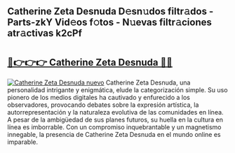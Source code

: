 ## Catherine Zeta Desnuda D𝚎sn𝚞dos filtr𝚊dos - Parts-zkY Vid𝚎os f𝚘tos - N𝚞evas filtr𝚊ciones atr𝚊ctivas k2cPf

# <h2><a href="http://mb4lki.tromn.icu/?c=Catherine+Zeta+Desnuda">🔗👉👉👉 Catherine Zeta Desnuda 🔗🔗</a></h2>

[![Catherine Zeta Desnuda nuevo](https://i.imgur.com/pEAQMta.gif)](http://mb4lki.tromn.icu/?c=Catherine+Zeta+Desnuda)
Catherine Zeta Desnuda, una personalidad intrigante y enigmática, elude la categorización simple. Su uso pionero de los medios digitales ha cautivado y enfurecido a los observadores, provocando debates sobre la expresión artística, la autorrepresentación y la naturaleza evolutiva de las comunidades en línea. A pesar de la ambigüedad de sus planes futuros, su huella en la cultura en línea es imborrable. Con un compromiso inquebrantable y un magnetismo innegable, la presencia de Catherine Zeta Desnuda en el mundo online es imparable.
